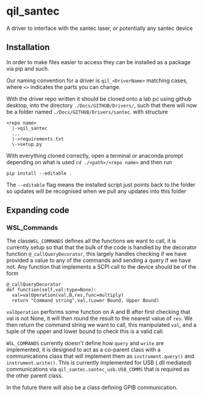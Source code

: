 # qil_santec
A driver to interface with the santec laser, or potentially any santec device
## Installation
In order to make files easier to access they can be installed as a package via pip and such.

Our naming convention for a driver is `qil_<DriverName>` matching cases, where `<>` indicates the parts you can change. 
 
With the driver repo written it should be cloned onto a lab pc using github desktop, into the directory `./Docs/GITHUB/Drivers/`, such that there will now be a folder named `./Docs/GITHUB/Drivers/santec`. with structure
```
<repo name>
  |->qil_santec
  ...
  |->requirements.txt
  \->setup.py
```

With everything cloned correctly, open a terminal or anaconda prompt depending on what is used `cd ./<path>/<repo name>` and then run 
```
pip install --editable .
```
The `--editable` flag means the installed script just points back to the folder so updates will be recognised when we pull any updates into this folder

## Expanding code

### WSL_Commands
The class`WSL_COMMANDS` defines all the functions we want to call, it is currently setup so that that the bulk of the code is handled by the decorator function `@_callQueryDecorator`, this largely handles checking if we have provided a value to any of the commands and sending a query if we have not. Any function that implements a SCPI call to the device should be of the form
```
@_callQueryDecorator
def function(self,val:type=None):
  val=valOperation(val,B,res,func=multiply)
  return "Command string",val,(Lower Bound, Upper Bound)
```
`valOperation` performs some function on A and B after first checking that val is not None, it will then round the result to the nearest value of `res`.
We then return the command string we want to call, this manipulated `val`, and a tuple of the upper and lower bound to check this is a valid call.

`WSL_COMMANDS` currently doesn't define how `query` and `write` are implemented, it is designed to act as a co-parent class with a communications class that will implement them as `instrument.query()` and `instrument.write()`. This is currently implemented for USB (.dll mediated) communications via `qil_santec.santec_usb.USB_COMMS` that is required as the other parent class.

In the future there will also be a class defining GPIB communication.
